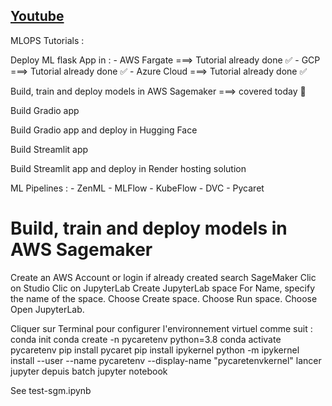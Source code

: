 ## [Youtube](https://www.youtube.com/watch?v=mVc2asLzDVc&feature=youtu.be)


MLOPS Tutorials :


Deploy ML flask App in : 
	- AWS Fargate ===>  Tutorial already done ✅
	- GCP ===> Tutorial already done ✅
	- Azure Cloud ===> Tutorial already done ✅


Build, train and deploy models in AWS Sagemaker ===> covered today 🏃

Build Gradio app 

Build Gradio app and deploy in Hugging Face 

Build Streamlit app

Build Streamlit app and deploy in Render hosting solution


ML Pipelines :
	- ZenML
	- MLFlow
	- KubeFlow
	- DVC
	- Pycaret




# Build, train and deploy models in AWS Sagemaker

Create an AWS Account or login if already created
search SageMaker
Clic on Studio
Clic on JupyterLab
Create JupyterLab space
For Name, specify the name of the space.
Choose Create space.
Choose Run space.
Choose Open JupyterLab.

Cliquer sur Terminal pour configurer l'environnement virtuel comme suit  :
	conda init
	conda create -n pycaretenv python=3.8
	conda activate pycaretenv
	pip install pycaret
	pip install ipykernel
	python -m ipykernel install --user --name pycaretenv --display-name "pycaretenvkernel"
	lancer jupyter depuis batch
	jupyter notebook


See test-sgm.ipynb


